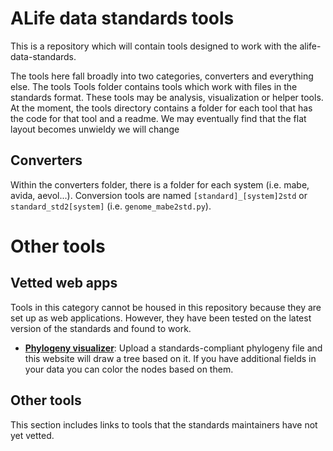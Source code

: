 
# ALife data standards tools

This is a repository which will contain tools designed to work with the
alife-data-standards.

The tools here fall broadly into two categories, converters and everything else.
The tools Tools folder contains tools which work with files in the standards
format. These tools may be analysis, visualization or helper tools. At the moment,
the tools directory contains a folder for each tool that has the code for that tool
and a readme. We may eventually find that the flat layout becomes unwieldy
 we will change 

## Converters

Within the converters folder, there is a folder for each system
(i.e. mabe, avida, aevol...). Conversion tools are named 
`[standard]_[system]2std` or `standard_std2[system]` (i.e. `genome_mabe2std.py`).

# Other tools

## Vetted web apps

Tools in this category cannot be housed in this repository because they are set up as web applications. However, they have been tested on the latest version of the standards and found to work.

- [**Phylogeny visualizer**](https://emilydolson.github.io/lineage_viz_tool/standards_viz.html): Upload a standards-compliant phylogeny file and this website will draw a tree based on it. If you have additional fields in your data you can color the nodes based on them.

## Other tools

This section includes links to tools that the standards maintainers have not yet vetted.
